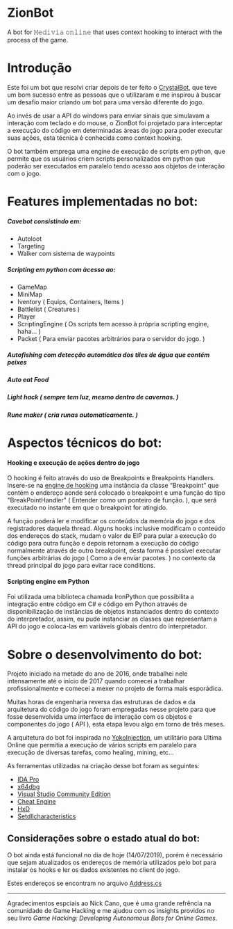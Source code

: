 



# ZionBot
A bot for 𝙼𝚎𝚍𝚒𝚟𝚒𝚊 𝚘𝚗𝚕𝚒𝚗𝚎 that uses context hooking to interact with the process of the game.

# Introdução
Este foi um bot que resolvi criar depois de ter feito o [CrystalBot](https://github.com/PimentelM/CrystalBot), que teve um bom sucesso entre as pessoas que o utilizaram e me inspirou à buscar um desafio maior criando um bot para uma versão diferente do jogo.

Ao invés de usar a API do windows para enviar sinais que simulavam a interação com teclado e do mouse, o ZionBot foi projetado para interceptar a execução do código em determinadas áreas do jogo para poder executar suas ações, esta técnica é conhecida como context hooking.

O bot também emprega uma engine de execução de scripts em python, que permite que os usuários criem scripts personalizados em python que poderão ser executados em paralelo tendo acesso aos objetos de interação com o jogo. 


# Features implementadas no bot:
##### Cavebot consistindo em:
  * Autoloot
  * Targeting
  * Walker com sistema de waypoints
  
##### Scripting em python com àcesso ao:
  * GameMap
  * MiniMap
  * Iventory ( Equips, Containers, Items )
  * Battlelist ( Creatures )
  * Player
  * ScriptingEngine ( Os scripts tem acesso à própria scripting engine, haha... )
  * Packet ( Para enviar pacotes arbitrários para o servidor do jogo. )
  
##### Autofishing com detecção automática dos tiles de água  que contém peixes
##### Auto eat Food
##### Light hack ( sempre tem luz, mesmo dentro de cavernas. )
##### Rune maker ( cria runas automaticamente. )



# Aspectos técnicos do bot:

#### Hooking e execução de ações dentro do jogo

O hooking é feito através do uso de Breakpoints e Breakpoints Handlers. Insere-se na [engine de hooking](https://github.com/PimentelM/ZionBot/blob/master/ZionBot/Debugger/Debugger.cs) uma instância da classe “Breakpoint” que contém o endereço aonde será colocado o breakpoint e uma função do tipo "BreakPointHandler" ( Entender como um ponteiro de função. ), que será executado no instante em que o breakpoint for atingido.

A função poderá ler e modificar os conteúdos da memória do jogo e dos registradores daquela thread. Alguns hooks inclusive modificam o conteúdo dos endereços do stack, mudam o valor de EIP para pular a execução do código para outra função e depois retornam a execução do código normalmente através de outro breakpoint, desta forma é possível executar funções arbitrárias do jogo ( Como a de enviar pacotes. ) no contexto  da thread principal do jogo para evitar race conditions.

#### Scripting engine em Python

Foi utilizada uma biblioteca chamada IronPython que possibilita a integração entre código em C# e código em Python através de disponibilização de instâncias de objetos instanciados dentro do contexto do interpretador, assim, eu pude instanciar as classes que representam a API do jogo e coloca-las em variáveis globais dentro do interpretador.


# Sobre o desenvolvimento do bot:
Projeto iniciado na metade do ano de 2016, onde trabalhei nele intensamente até o início de 2017 quando comecei a trabalhar profissionalmente e comecei a mexer no projeto de forma mais esporádica.

Muitas horas de engenharia reversa das estruturas de dados e da arquitetura do código do jogo foram empregadas nesse projeto para que fosse desenvolvida uma interface de interação com os objetos e componentes do jogo ( API ), esta etapa levou algo em torno de três meses.

A arquitetura do bot foi inspirada no [YokoInjection](http://yoko.com.ua/eng/injection.htm), um utilitário para Ultima Online que permitia a execução de vários scripts em paralelo para execução de diversas tarefas, como healing, mining, etc...

As ferramentas utilizadas na criação desse bot foram as seguintes:

* [IDA Pro](https://www.hex-rays.com/products/ida/)
* [x64dbg](https://x64dbg.com/#start)
* [Visual Studio Community Edition](https://visualstudio.microsoft.com/)
* [Cheat Engine](https://www.cheatengine.org/)
* [HxD](https://mh-nexus.de/en/hxd/)
* [Setdllcharacteristics](https://blog.didierstevens.com/2010/10/17/setdllcharacteristics/)


## Considerações sobre o estado atual do bot:
O bot ainda está funcional no dia de hoje (14/07/2019), porém é necessário que sejam atualizados os endereços de memória utilizados pelo bot para instalar os hooks e ler os dados existentes no client do jogo.

Estes endereços se encontram no arquivo [Address.cs](https://github.com/PimentelM/ZionBot/blob/master/ZionBot/Statics/Address.cs)

---
Agradecimentos espciais ao Nick Cano, que é uma grande refrência na comunidade de Game Hacking e me ajudou com os insights providos no seu livro *Game Hacking: Developing Autonomous Bots for Online Games*.


